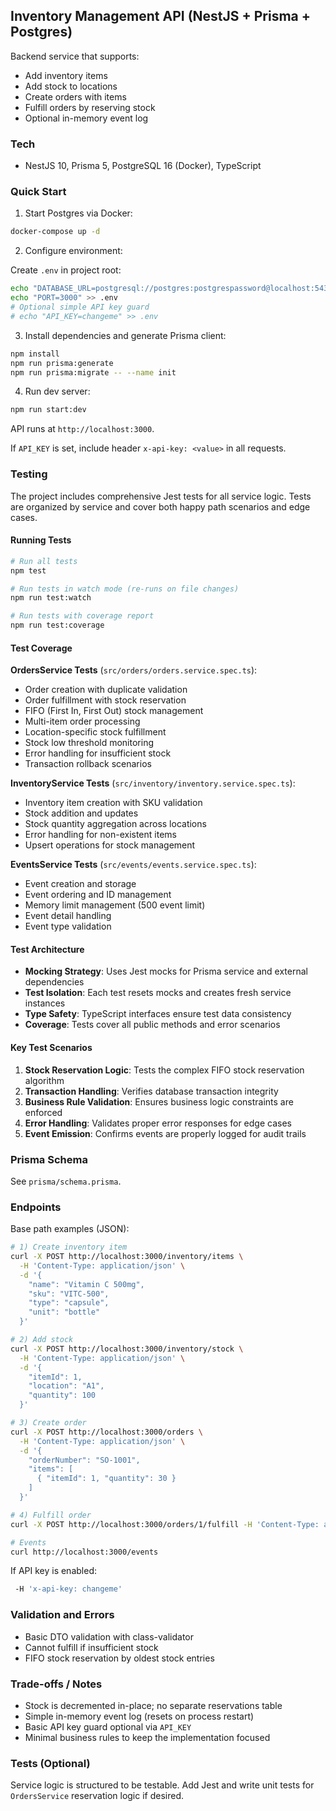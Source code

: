 ## Inventory Management API (NestJS + Prisma + Postgres)

Backend service that supports:

- Add inventory items
- Add stock to locations
- Create orders with items
- Fulfill orders by reserving stock
- Optional in-memory event log

### Tech

- NestJS 10, Prisma 5, PostgreSQL 16 (Docker), TypeScript

### Quick Start

1. Start Postgres via Docker:

```bash
docker-compose up -d
```

2. Configure environment:

Create `.env` in project root:

```bash
echo "DATABASE_URL=postgresql://postgres:postgrespassword@localhost:5432/inventory?schema=public" > .env
echo "PORT=3000" >> .env
# Optional simple API key guard
# echo "API_KEY=changeme" >> .env
```

3. Install dependencies and generate Prisma client:

```bash
npm install
npm run prisma:generate
npm run prisma:migrate -- --name init
```

4. Run dev server:

```bash
npm run start:dev
```

API runs at `http://localhost:3000`.

If `API_KEY` is set, include header `x-api-key: <value>` in all requests.

### Testing

The project includes comprehensive Jest tests for all service logic. Tests are organized by service and cover both happy path scenarios and edge cases.

#### Running Tests

```bash
# Run all tests
npm test

# Run tests in watch mode (re-runs on file changes)
npm run test:watch

# Run tests with coverage report
npm run test:coverage
```

#### Test Coverage

**OrdersService Tests** (`src/orders/orders.service.spec.ts`):
- Order creation with duplicate validation
- Order fulfillment with stock reservation
- FIFO (First In, First Out) stock management
- Multi-item order processing
- Location-specific stock fulfillment
- Stock low threshold monitoring
- Error handling for insufficient stock
- Transaction rollback scenarios

**InventoryService Tests** (`src/inventory/inventory.service.spec.ts`):
- Inventory item creation with SKU validation
- Stock addition and updates
- Stock quantity aggregation across locations
- Error handling for non-existent items
- Upsert operations for stock management

**EventsService Tests** (`src/events/events.service.spec.ts`):
- Event creation and storage
- Event ordering and ID management
- Memory limit management (500 event limit)
- Event detail handling
- Event type validation

#### Test Architecture

- **Mocking Strategy**: Uses Jest mocks for Prisma service and external dependencies
- **Test Isolation**: Each test resets mocks and creates fresh service instances
- **Type Safety**: TypeScript interfaces ensure test data consistency
- **Coverage**: Tests cover all public methods and error scenarios

#### Key Test Scenarios

1. **Stock Reservation Logic**: Tests the complex FIFO stock reservation algorithm
2. **Transaction Handling**: Verifies database transaction integrity
3. **Business Rule Validation**: Ensures business logic constraints are enforced
4. **Error Handling**: Validates proper error responses for edge cases
5. **Event Emission**: Confirms events are properly logged for audit trails

### Prisma Schema

See `prisma/schema.prisma`.

### Endpoints

Base path examples (JSON):

```bash
# 1) Create inventory item
curl -X POST http://localhost:3000/inventory/items \
  -H 'Content-Type: application/json' \
  -d '{
    "name": "Vitamin C 500mg",
    "sku": "VITC-500",
    "type": "capsule",
    "unit": "bottle"
  }'

# 2) Add stock
curl -X POST http://localhost:3000/inventory/stock \
  -H 'Content-Type: application/json' \
  -d '{
    "itemId": 1,
    "location": "A1",
    "quantity": 100
  }'

# 3) Create order
curl -X POST http://localhost:3000/orders \
  -H 'Content-Type: application/json' \
  -d '{
    "orderNumber": "SO-1001",
    "items": [
      { "itemId": 1, "quantity": 30 }
    ]
  }'

# 4) Fulfill order
curl -X POST http://localhost:3000/orders/1/fulfill -H 'Content-Type: application/json' -d '{}'

# Events
curl http://localhost:3000/events
```

If API key is enabled:

```bash
 -H 'x-api-key: changeme'
```

### Validation and Errors

- Basic DTO validation with class-validator
- Cannot fulfill if insufficient stock
- FIFO stock reservation by oldest stock entries

### Trade-offs / Notes

- Stock is decremented in-place; no separate reservations table
- Simple in-memory event log (resets on process restart)
- Basic API key guard optional via `API_KEY`
- Minimal business rules to keep the implementation focused

### Tests (Optional)

Service logic is structured to be testable. Add Jest and write unit tests for `OrdersService` reservation logic if desired.

